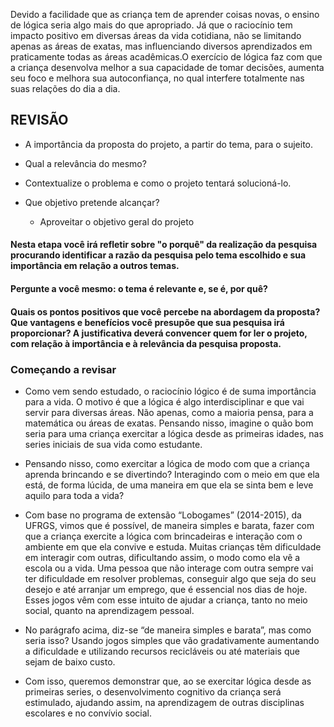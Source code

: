Devido a facilidade que as criança tem de aprender coisas novas, o ensino de lógica seria algo mais do que apropriado. Já que o raciocínio tem impacto positivo em diversas áreas da vida cotidiana, não se limitando apenas as áreas de exatas, mas influenciando diversos aprendizados em praticamente todas as áreas acadêmicas.O exercício de lógica faz com que a criança desenvolva melhor a sua capacidade de tomar decisões, aumenta seu foco e melhora sua autoconfiança, no qual interfere totalmente nas suas relações do dia a dia.


## REVISÃO

- A importância da proposta do projeto, a partir do tema, para o sujeito.

- Qual a relevância do mesmo?

- Contextualize o problema e como o projeto tentará solucioná-lo.

- Que objetivo pretende alcançar?
   - Aproveitar o objetivo geral do projeto

#### Nesta etapa você irá refletir sobre "o porquê" da realização da pesquisa procurando identificar a razão da pesquisa pelo tema escolhido e sua importância em relação a outros temas.

#### Pergunte a você mesmo: o tema é relevante e, se é, por quê?

#### Quais os pontos positivos que você percebe na abordagem da proposta? Que vantagens e benefícios você presupõe que sua pesquisa irá proporcionar? A justificativa deverá convencer quem for ler o projeto, com relação à importância e à relevância da pesquisa proposta.


### Começando a revisar

- Como vem sendo estudado, o raciocínio lógico é de suma importância para a vida. O motivo é que a lógica é algo interdisciplinar e que vai servir para diversas áreas. Não apenas, como a maioria pensa, para a matemática ou áreas de exatas. Pensando nisso, imagine o quão bom seria para uma criança exercitar a lógica desde as primeiras idades, nas series iniciais de sua vida como estudante.

- Pensando nisso, como exercitar a lógica de modo com que a criança aprenda brincando e se divertindo? Interagindo com o meio em que ela está, de forma lúcida, de uma maneira em que ela se sinta bem e leve aquilo para toda a vida?

- Com base no programa de extensão “Lobogames” (2014-2015), da UFRGS, vimos que é possível, de maneira simples e barata, fazer com que a criança exercite a lógica com brincadeiras e interação com o ambiente em que ela convive e estuda. Muitas crianças têm dificuldade em interagir com outras, dificultando assim, o modo como ela vê a escola ou a vida. Uma pessoa que não interage com outra sempre vai ter dificuldade em resolver problemas, conseguir algo que seja do seu desejo e até arranjar um emprego, que é essencial nos dias de hoje. Esses jogos vêm com esse intuito de ajudar a criança, tanto no meio social, quanto na aprendizagem pessoal.

- No parágrafo acima, diz-se “de maneira simples e barata”, mas como seria isso? Usando jogos simples que vão gradativamente aumentando a dificuldade e utilizando recursos recicláveis ou até materiais que sejam de baixo custo.

- Com isso, queremos demonstrar que, ao se exercitar lógica desde as primeiras series, o desenvolvimento cognitivo da criança será estimulado, ajudando assim, na aprendizagem de outras disciplinas escolares e no convívio social. 
